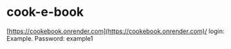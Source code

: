 # cook-e-book
[https://cookebook.onrender.com](https://cookebook.onrender.com)/
login: Example. Password: example1
